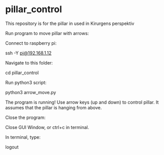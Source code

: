 # pillar_control
This repository is for the pillar in used in Kirurgens perspektiv

Run program to move pillar with arrows:

Connect to raspberry pi:

ssh -Y pi@192.168.1.12

Navigate to this folder:

cd pillar_control

Run python3 script:

python3 arrow_move.py

The program is running! Use arrow keys (up and down) to control pillar. It assumes that the pillar is hanging from above.

Close the program:

Close GUI Window, or ctrl+c in terminal.

In terminal, type:

logout

